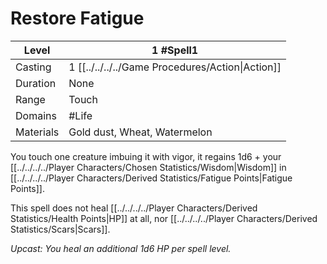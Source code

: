 # Restore Fatigue

| Level     | 1 #Spell1                                        |
| --------- | ------------------------------------------------ |
| Casting   | 1 [[../../../../Game Procedures/Action\|Action]] |
| Duration  | None                                             |
| Range     | Touch                                            |
| Domains   | #Life                                            |
| Materials | Gold dust, Wheat, Watermelon                     |

You touch one creature imbuing it with vigor, it regains 1d6 + your [[../../../../Player Characters/Chosen Statistics/Wisdom\|Wisdom]] in [[../../../../Player Characters/Derived Statistics/Fatigue Points|Fatigue Points]].

This spell does not heal [[../../../../Player Characters/Derived Statistics/Health Points|HP]] at all, nor [[../../../../Player Characters/Derived Statistics/Scars|Scars]].

*Upcast: You heal an additional 1d6 HP per spell level.*